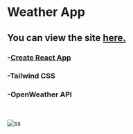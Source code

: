 # Weather App

## You can view the site [**here.**]()

### -[Create React App](https://github.com/facebook/create-react-app)

### -Tailwind CSS

### -OpenWeather API
<br>

![ss](https://user-images.githubusercontent.com/80647654/162219620-82bb57b7-521b-44d0-9ed0-f187eaa47933.png)

